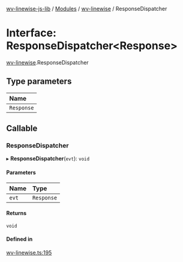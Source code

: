 [wv-linewise-js-lib](../README.md) / [Modules](../modules.md) / [wv-linewise](../modules/wv_linewise.md) / ResponseDispatcher

# Interface: ResponseDispatcher<Response\>

[wv-linewise](../modules/wv_linewise.md).ResponseDispatcher

## Type parameters

| Name |
| :------ |
| `Response` |

## Callable

### ResponseDispatcher

▸ **ResponseDispatcher**(`evt`): `void`

#### Parameters

| Name | Type |
| :------ | :------ |
| `evt` | `Response` |

#### Returns

`void`

#### Defined in

[wv-linewise.ts:195](https://github.com/forbesmyester/wv-linewise/blob/2999a94/js-lib/src/wv-linewise.ts#L195)
